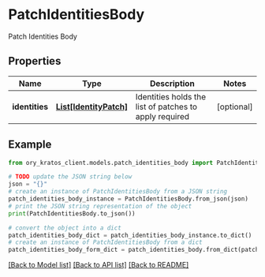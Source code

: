 # PatchIdentitiesBody

Patch Identities Body

## Properties

Name | Type | Description | Notes
------------ | ------------- | ------------- | -------------
**identities** | [**List[IdentityPatch]**](IdentityPatch.md) | Identities holds the list of patches to apply  required | [optional] 

## Example

```python
from ory_kratos_client.models.patch_identities_body import PatchIdentitiesBody

# TODO update the JSON string below
json = "{}"
# create an instance of PatchIdentitiesBody from a JSON string
patch_identities_body_instance = PatchIdentitiesBody.from_json(json)
# print the JSON string representation of the object
print(PatchIdentitiesBody.to_json())

# convert the object into a dict
patch_identities_body_dict = patch_identities_body_instance.to_dict()
# create an instance of PatchIdentitiesBody from a dict
patch_identities_body_form_dict = patch_identities_body.from_dict(patch_identities_body_dict)
```
[[Back to Model list]](../README.md#documentation-for-models) [[Back to API list]](../README.md#documentation-for-api-endpoints) [[Back to README]](../README.md)


